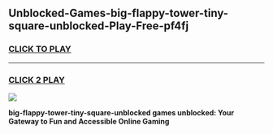 
## Unblocked-Games-big-flappy-tower-tiny-square-unblocked-Play-Free-pf4fj
<h3>
<a href="https://premium76.site?title=big-flappy-tower-tiny-square-unblocked&ref=23A">CLICK TO PLAY</a></h3>
<hr>

<h3>
<a href="https://premium76.site?title=big-flappy-tower-tiny-square-unblocked&ref=23A">CLICK 2 PLAY</a>
  
</h3>

<a href="https://premium76.site?title=big-flappy-tower-tiny-square-unblocked&ref=23A"><img src="https://clearcache.store/games.png"></a>


**big-flappy-tower-tiny-square-unblocked games unblocked: Your Gateway to Fun and Accessible Online Gaming**
